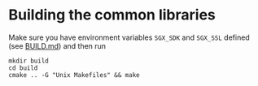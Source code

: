 <!---
Licensed under Creative Commons Attribution 4.0 International License
https://creativecommons.org/licenses/by/4.0/
--->
# Building the common libraries

Make sure you have environment variables `SGX_SDK` and `SGX_SSL` defined
(see [BUILD.md](../BUILD.md)) and then run
```
mkdir build
cd build
cmake .. -G "Unix Makefiles" && make
```
